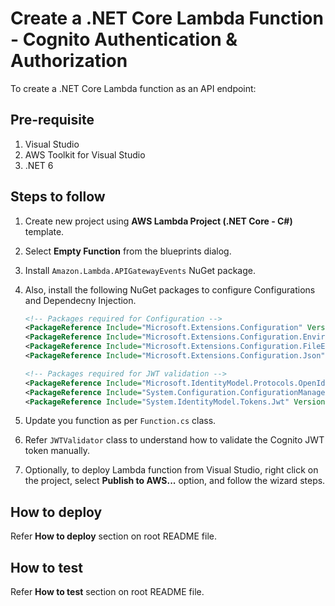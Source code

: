 # Create a .NET Core Lambda Function - Cognito Authentication & Authorization
To create a .NET Core Lambda function as an API endpoint:

## Pre-requisite
1. Visual Studio
2. AWS Toolkit for Visual Studio
3. .NET 6

## Steps to follow
1. Create new project using **AWS Lambda Project (.NET Core - C#)** template.
2. Select **Empty Function** from the blueprints dialog.
3. Install `Amazon.Lambda.APIGatewayEvents` NuGet package.
4. Also, install the following NuGet packages to configure Configurations and Dependecny Injection.
    ```xml
    <!-- Packages required for Configuration -->
    <PackageReference Include="Microsoft.Extensions.Configuration" Version="6.0.1" />
    <PackageReference Include="Microsoft.Extensions.Configuration.EnvironmentVariables" Version="6.0.1" />
    <PackageReference Include="Microsoft.Extensions.Configuration.FileExtensions" Version="6.0.0" />
    <PackageReference Include="Microsoft.Extensions.Configuration.Json" Version="6.0.0" />

    <!-- Packages required for JWT validation -->
    <PackageReference Include="Microsoft.IdentityModel.Protocols.OpenIdConnect" Version="6.10.0" />
    <PackageReference Include="System.Configuration.ConfigurationManager" Version="7.0.0" />
    <PackageReference Include="System.IdentityModel.Tokens.Jwt" Version="6.10.0" />
    ```

4. Update you function as per `Function.cs` class.
5. Refer `JWTValidator` class to understand how to validate the Cognito JWT token manually.
6. Optionally, to deploy Lambda function from Visual Studio, right click on the project, select **Publish to AWS...** option, and follow the wizard steps.

## How to deploy
Refer **How to deploy** section on root README file.

## How to test
Refer **How to test** section on root README file.
